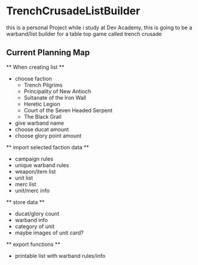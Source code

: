 # TrenchCrusadeListBuilder

this is a personal Project while i study at Dev Academy, this is going to be a warband/list builder for a table top game called trench crusade

## Current Planning Map

** When creating list **

- choose faction
  - Trench Pilgrims
  - Principality of New Antioch
  - Sultanate of the Iron Wall
  - Heretic Legion
  - Court of the Seven Headed Serpent
  - The Black Grail 
- give warband name 
- choose ducat amount 
- choose glory point amount 

** import selected faction data **
- campaign rules
- unique warband rules
- weapon/item list
- unit list
- merc list
- unit/merc info

** store data **
- ducat/glory count 
- warband info
- category of unit
- maybe images of unit card?

** export functions **
- printable list with warband rules/info
 